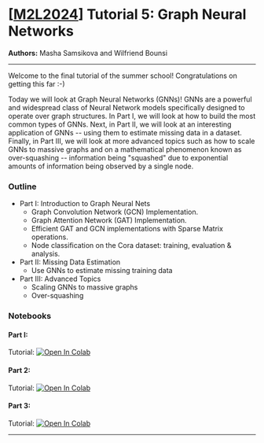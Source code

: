 # [[M2L2024](https://www.m2lschool.org/home)] Tutorial 5: Graph Neural Networks

**Authors:** Masha Samsikova and Wilfriend Bounsi

--- 

Welcome to the final tutorial of the summer school! Congratulations on getting this far :-)

Today we will look at Graph Neural Networks (GNNs)! GNNs are a powerful and widespread class of Neural Network models specifically designed to operate over graph structures. In Part I, we will look at how to build the most common types of GNNs. Next, in Part II, we will look at an interesting application of GNNs -- using them to estimate missing data in a dataset. Finally, in Part III, we will look at more advanced topics such as how to scale GNNs to massive graphs and on a mathematical phenomenon known as over-squashing -- information being "squashed" due to exponential amounts of information being observed by a single node. 

### Outline

* Part I: Introduction to Graph Neural Nets
    * Graph Convolution Network (GCN) Implementation.
    * Graph Attention Network (GAT) Implementation.
    * Efficient GAT and GCN implementations with Sparse Matrix operations.
    * Node classification on the Cora dataset: training, evaluation & analysis.
* Part II: Missing Data Estimation
    *  Use GNNs to estimate missing training data
* Part III: Advanced Topics
    * Scaling GNNs to massive graphs
    * Over-squashing

### Notebooks

#### Part I:
Tutorial: [![Open In 
Colab](https://colab.research.google.com/assets/colab-badge.svg)](https://colab.sandbox.google.com/github/M2Lschool/tutorials2024/blob/main/5_gnn/part_I/introduction_to_gnns.ipynb)


#### Part 2:
Tutorial: [![Open In 
Colab](https://colab.research.google.com/assets/colab-badge.svg)](https://colab.sandbox.google.com/github/M2Lschool/tutorials2024/blob/main/5_gnn/part_II/Missing_data_estimation.ipynb)


#### Part 3: 
Tutorial: [![Open In 
Colab](https://colab.research.google.com/assets/colab-badge.svg)](https://colab.sandbox.google.com/github/M2Lschool/tutorials2024/blob/main/5_gnn/part_III/gnns_advanced_topics.ipynb)

---
